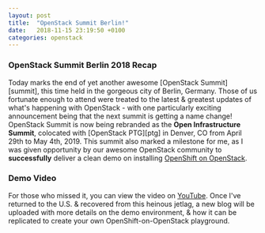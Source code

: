 ```yaml
---
layout: post
title:  "OpenStack Summit Berlin!"
date:   2018-11-15 23:19:50 +0100
categories: openstack
---
```

### OpenStack Summit Berlin 2018 Recap

Today marks the end of yet another awesome [OpenStack Summit][summit], this
time held in the gorgeous city of Berlin, Germany. Those of us fortunate
enough to attend were treated to the latest & greatest updates of what's
happening with OpenStack - with one particularly exciting announcement being
that the next summit is getting a name change! OpenStack Summit is now being
rebranded as the **Open Infrastructure Summit**, colocated with [OpenStack
PTG][ptg] in Denver, CO from April 29th to May 4th, 2019. This summit also
marked a milestone for me, as I was given opportunity by our awesome OpenStack
community to __successfully__ deliver a clean demo on installing [OpenShift on
OpenStack][ooo123].

### Demo Video

For those who missed it, you can view the video on [YouTube][demo]. Once I've
returned to the U.S. & recovered from this heinous jetlag, a new blog will be
uploaded with more details on the demo environment, & how it can be replicated
to create your own OpenShift-on-OpenStack playground.

[demo]: https://youtu.be/Hshndx23oEc
[ktenzer]: https://keithtenzer.com
[ooo123]: https://linuxacademy.com/openstack/training/course/name/open-shift-on-open-stack
[vvan]: #
[openstack]: https://linuxacademy.com/openstack/training/course/name/openstack-essentials?platform=hootsuite
[openshift]: https://linuxacademy.com/linux/training/course/name/linux-academy-redhat-certificate-of-expertise-in-platform-as-a-service-exam-ex280-prep-course
[la-profile]: https://linuxacademy.com/profile/show/user/name/trilliams
